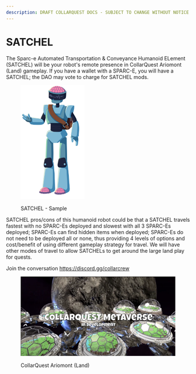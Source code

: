 ```yaml
---
description: DRAFT COLLARQUEST DOCS - SUBJECT TO CHANGE WITHOUT NOTICE.
---
```


# SATCHEL

The Sparc-e Automated Transportation & Conveyance Humanoid ELement (SATCHEL) will be your robot's remote presence in CollarQuest Ariomont (Land) gameplay.  If you have a wallet with a SPARC-E, you will have a SATCHEL; the DAO may vote to charge for SATCHEL mods.

<figure><img src="../../../.gitbook/assets/satchel-md.png" alt=""><figcaption><p>SATCHEL - Sample</p></figcaption></figure>

SATCHEL pros/cons of this humanoid robot could be that a SATCHEL travels fastest with no SPARC-Es deployed and slowest with all 3 SPARC-Es deployed; SPARC-Es can find hidden items when deployed; SPARC-Es do not need to be deployed all or none, thus providing 4 levels of options and cost/benefit of using different gameplay strategy for travel.  We will have other modes of travel to allow SATCHELs to get around the large land play for quests.

Join the conversation https://discord.gg/collarcrew  &#x20;

<figure><img src="../../../.gitbook/assets/Land.png" alt=""><figcaption><p>CollarQuest Ariomont (Land)</p></figcaption></figure>
